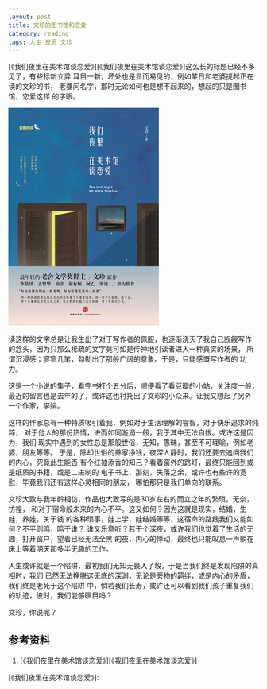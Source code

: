 ```yaml
---
layout: post
title: 文珍的图书馆和恋爱
category: reading
tags: 人生 反思 文珍
---
```


[《我们夜里在美术馆谈恋爱》][《我们夜里在美术馆谈恋爱》]这么长的标题已经不多见了，有些标新立异
耳目一新，坏处也是显而易见的，例如某日和老婆提起正在读的文珍的书，
老婆问名字，那时无论如何也是想不起来的，想起的只是图书馆，恋爱这样
的字眼。

![library-love](/assets/images/library_love.jpg)


读这样的文字总是让我生出了对于写作者的佩服，也逐渐浇灭了我自己觊觎写作
的念头，因为只那么稀疏的文字竟可如是传神地引读者进入一种真实的场景，
所谓沉浸感；寥寥几笔，勾勒出了那般广阔的意象。于是，只能感慨写作者的
功力。

这是一个小说的集子，看完书打个五分后，顺便看了看豆瓣的小站，关注度一般，
最近的留言也是去年的了，或许这也衬托出了文珍的小众来。让我又想起了另外
一个作家，李娟。

这样的作家总有一种特质吸引着我，例如对于生活理解的睿智，对于快乐追求的纯粹，
对于他人的那份热情，进而如同漩涡一般，我于其中无法自拔。或许这是因为，我们
现实中遇到的女性总是那般世俗，无知，愚昧，甚至不可理喻，例如老婆，朋友等等。
于是，除却世俗的养家挣钱，夜深人静时，我们还要去追问我们的内心，究竟此生能否
有个红袖添香的知己？看着窗外的路灯，最终只能回到或是纸质的书籍，或是二进制的
电子书上，那刻，失落之余，或许也有些许的宽慰，毕竟我们还有这样心灵相同的朋友，
哪怕那只是我们单向的联系。

文珍大致与我年龄相仿，作品也大致写的是30岁左右的而立之年的繁琐，无奈，彷徨，
和对于宿命般未来的内心不平。这又如何？因为这就是现实，结婚，生娃，养娃，关于钱
的各种琐事，娃上学，娃结婚等等，这宿命的路线我们又能如何？不平则鸣，鸣于谁？
谁又乐意听？若干个深夜，或许我们也觉着了生活的无趣，打开窗户，望着已经无法全黑
的夜，内心的悸动，最终也只能叹息一声躺在床上等着明天那多半无趣的工作。

人生或许就是一个陷阱，最初我们无知无畏入了彀，于是当我们终是发现陷阱的真相时，我们
已然无法挣脱这无底的深渊，无论是旁物的羁绊，或是内心的矛盾，我们终是老死于这个陷阱
中，倘若我们长寿，或许还可以看到我们孩子重复我们的轨迹，彼时，我们能够瞑目吗？

文珍，你说呢？


## 参考资料
1. [《我们夜里在美术馆谈恋爱》][《我们夜里在美术馆谈恋爱》]


[《我们夜里在美术馆谈恋爱》]:

